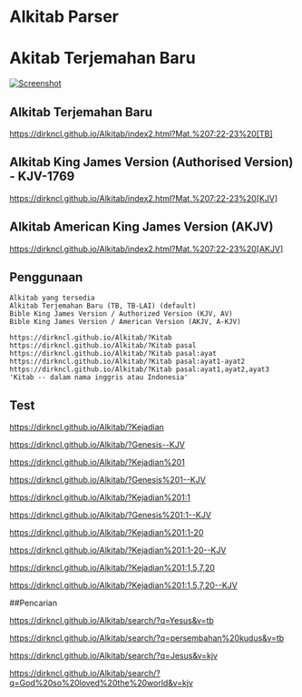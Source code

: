 # Alkitab Parser

# Akitab Terjemahan Baru

[![Screenshot](https://dirkncl.github.io/Alkitab/imgs/Alkitab50.png)](https://dirkncl.github.io/Alkitab/Alkitab.html?Yoh3:16)

## Alkitab Terjemahan Baru
https://dirkncl.github.io/Alkitab/index2.html?Mat.%207:22-23%20[TB]

## Alkitab King James Version (Authorised Version) - KJV-1769
https://dirkncl.github.io/Alkitab/index2.html?Mat.%207:22-23%20[KJV]

## Alkitab American King James Version (AKJV)
https://dirkncl.github.io/Alkitab/index2.html?Mat.%207:22-23%20[AKJV]

## Penggunaan
```
Alkitab yang tersedia
Alkitab Terjemahan Baru (TB, TB-LAI) (default) 
Bible King James Version / Authorized Version (KJV, AV) 
Bible King James Version / American Version (AKJV, A-KJV) 

https://dirkncl.github.io/Alkitab/?Kitab
https://dirkncl.github.io/Alkitab/?Kitab pasal
https://dirkncl.github.io/Alkitab/?Kitab pasal:ayat
https://dirkncl.github.io/Alkitab/?Kitab pasal:ayat1-ayat2
https://dirkncl.github.io/Alkitab/?Kitab pasal:ayat1,ayat2,ayat3
'Kitab -- dalam nama inggris atau Indonesia'
```

## Test
https://dirkncl.github.io/Alkitab/?Kejadian

https://dirkncl.github.io/Alkitab/?Genesis--KJV

https://dirkncl.github.io/Alkitab/?Kejadian%201

https://dirkncl.github.io/Alkitab/?Genesis%201--KJV

https://dirkncl.github.io/Alkitab/?Kejadian%201:1

https://dirkncl.github.io/Alkitab/?Genesis%201:1--KJV

https://dirkncl.github.io/Alkitab/?Kejadian%201:1-20

https://dirkncl.github.io/Alkitab/?Kejadian%201:1-20--KJV

https://dirkncl.github.io/Alkitab/?Kejadian%201:1,5,7,20

https://dirkncl.github.io/Alkitab/?Kejadian%201:1,5,7,20--KJV

##Pencarian

https://dirkncl.github.io/Alkitab/search/?q=Yesus&v=tb

https://dirkncl.github.io/Alkitab/search/?q=persembahan%20kudus&v=tb

https://dirkncl.github.io/Alkitab/search/?q=Jesus&v=kjv

https://dirkncl.github.io/Alkitab/search/?q=God%20so%20loved%20the%20world&v=kjv


